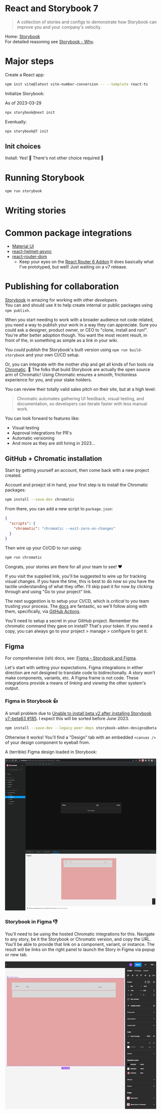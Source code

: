 # React and Storybook 7

> A collection of stories and configs to demonstrate how Storybook can improve you and your company's velocity.

Home: [Storybook](https://storybook.js.org/)  
For detailed reasoning see [Storybook - Why](https://storybook.js.org/docs/7.0/react/get-started/why-storybook).

# Major steps

Create a React app:

```bash
npm init vite@latest vite-number-conversion -- --template react-ts
```

Initialize Storybook:

As of 2023-03-29

```bash
npx storybook@next init
```

Eventually:

```bash
npx storybook@7 init
```

## Init choices

Install: Yes! 🎉
There's not other choice required 🤩

# Running Storybook

```bash
npm run storybook
```

# Writing stories

# Common package integrations

- [Material UI](https://mui.com/)
- [react-helmet-async](https://www.npmjs.com/package/react-helmet-async)
- [react-router-dom](https://www.npmjs.com/package/react-router-dom)
  - Keep your eyes on the [React Router 6 Addon](https://storybook.js.org/addons/storybook-addon-react-router-v6)
    It does basically what I've prototyped, but well! Just waiting on a v7 release.

# Publishing for collaboration

[Storybook](https://storybook.js.org/) is amazing for working with other _developers_.  
You can and should use it to help create internal or public packages using `npm publish`.

When you start needing to work with a broader audience not code related, you need a way to publish your work
in a way they can appreciate. Sure you could ask a designer, product owner, or CEO to "clone, install and run!".
You're after better adoption though. You want the most recent result, in front of the, in something as simple as a link
in your wiki.

You _could_ publish the Storybook's built version using `npm run build-storybook` and your own CI/CD setup.

Or, you can integrate with the mother ship and get all kinds of fun tools via [Chromatic](https://www.chromatic.com/). 🚀
The folks that build Storybook are actually the open source arm of Chromatic! Using Chromatic ensures a smooth,
frictionless experience for you, and your stake holders.

You can review their totally valid sales pitch on their site, but at a high level:

> Chromatic automates gathering UI feedback, visual testing, and documentation,
> so developers can iterate faster with less manual work.

You can look forward to features like:

- Visual testing
- Approval integrations for PR's
- Automatic versioning
- And more as they are still hiring in 2023...

## GitHub + Chromatic installation

Start by getting yourself an account, then come back with a new project created.

Account and proejct id in hand, your first step is to install the Chromatic packages:

```bash
npm install --save-dev chromatic
```

From there, you can add a new script to `package.json`:

```json
{
  "scripts": {
    "chromatic": "chromatic --exit-zero-on-changes"
  }
}
```

Then wire up your CI/CID to run using:

```bash
npm run chromatic
```

Congrats, your stories are there for all your team to see! ❤️

If you visit the supplied link, you'll be suggested to wire up for tracking visual changes.
If you have the time, this is best to do now so you have the tactile understanding of what they offer.
I'll skip past it for now by clicking through and using "Go to your project" link.

The next suggestion is to setup your CI/CD, which is _critical_ to you team trusting your process.
The [docs](https://www.chromatic.com/docs/ci) are fantastic, so we'll follow along with them,
specifically, via [GitHub Actions](https://www.chromatic.com/docs/github-actions).

You'll need to setup a secret in your GitHub project. Remember the chromatic command they gave on install?
That's your token. If you need a copy, you can always go to your project > manage > configure to get it.

## Figma

For comprehensive (ish) docs, see: [Figma - Storybook and Figma](https://help.figma.com/hc/en-us/articles/360045003494-Storybook-and-Figma).

Let's start with setting your expectations. Figma integrations in either direction are _not_ designed to
translate code to bidirectionally. A story won't make components, variants, etc. A Figma frame is not code.
These integrations provide a means of _linking_ and _viewing_ the other system's output.

### Figma in Storybook 👍

A small problem due to [Unable to install beta v2 after installing Storybook v7-beta63 #185](https://github.com/storybookjs/addon-designs/issues/185).
I expect this will be sorted before June 2023.

```bash
npm install --save-dev --legacy-peer-deps storybook-addon-designs@beta
```

Otherwise it works! You'll find a "Design" tab with an embedded `<canvas />` of your design component to eyeball from.

A (terrible) Figma design loaded in Storybook:

<img src="docs/README/storybook-design-tab.jpg" alt="Wow, that table is awful." style="width: 500px">

### Storybook in Figma 👎

You'll need to be using the hosted Chromatic integrations for this. Navigate to any story, be it the Storybook or
Chromatic version, and copy the URL. You'll be able to provide that link on a component, variant, or instance.
The result will be links on the right panel to launch the Story in Figma via popup or new tab.

<img src="docs/README/figma-storybook-links.jpg" alt="Less than helpful links to the Story in the right panel" style="width: 500px">
